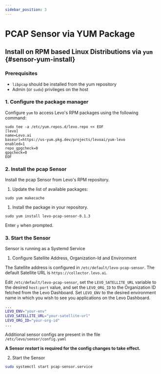 ```yaml
---
sidebar_position: 3
---
```


# PCAP Sensor via YUM Package

## Install on RPM based Linux Distributions via `yum` {#sensor-yum-install}

### Prerequisites
- `libpcap` should be installed from the yum repository
- Admin (or `sudo`) privileges on the host

### 1. Configure the package manager

Configure `yum` to access Levo's RPM packages using the following command:

```shell
sudo tee -a /etc/yum.repos.d/levo.repo << EOF
[levo]
name=Levo.ai
baseurl=https://us-yum.pkg.dev/projects/levoai/yum-levo
enabled=1
repo_gpgcheck=0
gpgcheck=0
EOF
```

### 2. Install the pcap Sensor

Install the pcap Sensor from Levo's RPM repository.

1. Update the list of available packages:
  ```shell
  sudo yum makecache
  ```

1. Install the package in your repository.
  ```shell
  sudo yum install levo-pcap-sensor-0.1.3
  ```

Enter `y` when prompted.

### 3. Start the Sensor

Sensor is running as a Systemd Service

1. Configure Satellite Address, Organization-Id and Environment

The Satellite address is configured in `/etc/default/levo-pcap-sensor`. The default Satellite URL is `https://collector.levo.ai`.

Edit `/etc/default/levo-pcap-sensor`, set the `LEVO_SATELLITE_URL` variable to the desired `host:port` value,
and set the `LEVO_ORG_ID` to the Organization ID fetched from the Levo Dashboard.
Set `LEVO_ENV` to the desired environment name in which you wish to see you applications on the Levo Dashboard.

```bash
...
LEVO_ENV="your-env"
LEVO_SATELLITE_URL="your-satellite-url"
LEVO_ORG_ID="your-org-id"
...
```

Additional sensor configs are present in the file `/etc/levo/sensor/config.yaml`


**A Sensor *restart* is required for the config changes to take effect.**


2. Start the Sensor
```bash
sudo systemctl start pcap-sensor.service
```


